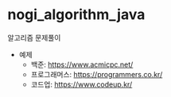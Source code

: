 # nogi_algorithm_java
알고리즘 문제풀이

- 예제
  - 백준: https://www.acmicpc.net/
  - 프로그래머스: https://programmers.co.kr/
  - 코드업: https://www.codeup.kr/

